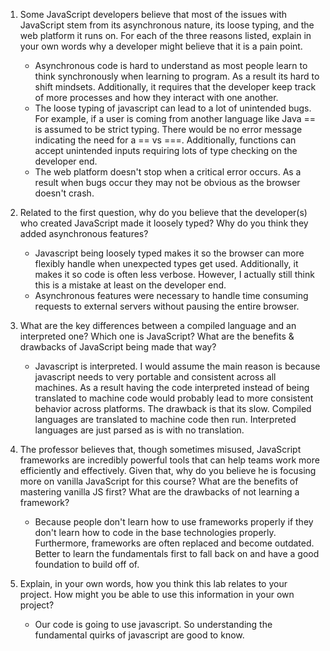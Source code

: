 1. Some JavaScript developers believe that most of the issues with JavaScript stem from its asynchronous nature, its loose typing, and the web platform it runs on. For each of the three reasons listed, explain in your own words why a developer might believe that it is a pain point.

   - Asynchronous code is hard to understand as most people learn to think synchronously when learning to program. As a result its hard to shift mindsets. Additionally, it requires that the developer keep track of more processes and how they interact with one another.
   - The loose typing of javascript can lead to a lot of unintended bugs. For example, if a user is coming from another language like Java == is assumed to be strict typing. There would be no error message indicating the need for a == vs ===. Additionally, functions can accept unintended inputs requiring lots of type checking on the developer end.
   - The web platform doesn't stop when a critical error occurs. As a result when bugs occur they may not be obvious as the browser doesn't crash.

2. Related to the first question, why do you believe that the developer(s) who created JavaScript made it loosely typed? Why do you think they added asynchronous features?

   - Javascript being loosely typed makes it so the browser can more flexibly handle when unexpected types get used. Additionally, it makes it so code is often less verbose. However, I actually still think this is a mistake at least on the developer end. 
   - Asynchronous features were necessary to handle time consuming requests to external servers without pausing the entire browser.

3. What are the key differences between a compiled language and an interpreted one? Which one is JavaScript? What are the benefits & drawbacks of JavaScript being made that way?

   - Javascript is interpreted. I would assume the main reason is because javascript needs to very portable and consistent across all machines. As a result having the code interpreted instead of being translated to machine code would probably lead to more consistent behavior across platforms. The drawback is that its slow. Compiled languages are translated to machine code then run. Interpreted languages are just parsed as is with no translation. 

4. The professor believes that, though sometimes misused, JavaScript frameworks are incredibly powerful tools that can help teams work more efficiently and effectively. Given that, why do you believe he is focusing more on vanilla JavaScript for this course? What are the benefits of mastering vanilla JS first? What are the drawbacks of not learning a framework?

   - Because people don't learn how to use frameworks properly if they don't learn how to code in the base technologies properly. Furthermore, frameworks are often replaced and become outdated. Better to learn the fundamentals first to fall back on and have a good foundation to build off of. 

5. Explain, in your own words, how you think this lab relates to your project. How might you be able to use this information in your own project?

   - Our code is going to use javascript. So understanding the fundamental quirks of javascript are good to know. 
